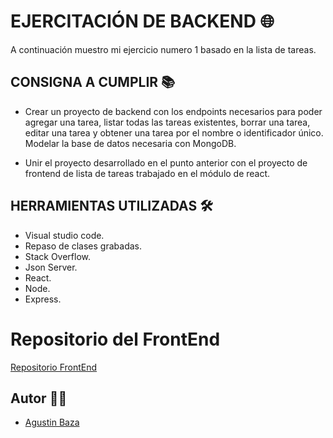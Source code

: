 # EJERCITACIÓN DE BACKEND 🌐 
A continuación muestro mi ejercicio numero 1 basado en la lista de tareas.

## CONSIGNA A CUMPLIR 📚

- Crear un proyecto de backend con los endpoints necesarios para poder agregar una tarea, listar todas las tareas existentes, borrar una tarea, editar una tarea y obtener una tarea por el nombre o identificador único. Modelar la base de datos necesaria con MongoDB. 

- Unir el proyecto desarrollado en el punto anterior con el proyecto de frontend de lista de tareas trabajado en el módulo de react.


## HERRAMIENTAS UTILIZADAS 🛠

- Visual studio code.
- Repaso de clases grabadas.
- Stack Overflow.
- Json Server.
- React.
- Node.
- Express.

# Repositorio del FrontEnd 

[Repositorio FrontEnd](https://github.com/agustinbaza/EJ-4-5-REACT)

## Autor 🙋‍♂️
- [Agustin Baza](https://github.com/agustinbaza)
